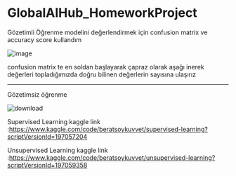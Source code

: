# GlobalAIHub_HomeworkProject

Gözetimli Öğrenme modelini değerlendirmek için confusion matrix ve accuracy score kullandım

![image](https://github.com/user-attachments/assets/db8f484f-1205-4521-b60a-280744d42e9f)


confusion matrix te en soldan başlayarak çapraz olarak aşağı inerek değerleri topladığımızda doğru bilinen değerlerin sayısına ulaşırız


-------------------------------------------------------------------------------------------------------------
Gözetimsiz öğrenme

![download](https://github.com/user-attachments/assets/2050c42f-d001-452b-9de7-0bedc50f3626)




Supervised Learning kaggle link :https://www.kaggle.com/code/beratsoykuvvet/supervised-learning?scriptVersionId=197057204

Unsupervised Learning kaggle link :https://www.kaggle.com/code/beratsoykuvvet/unsupervised-learning?scriptVersionId=197059358
